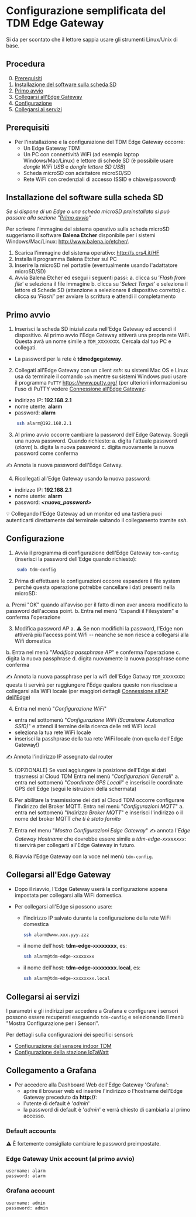 

# Configurazione semplificata del TDM Edge Gateway

Si da per scontato che il lettore sappia usare gli strumenti Linux/Unix di base.

## Procedura

0. [Prerequisiti](#prerequisiti)
1. [Installazione del software sulla scheda SD](#installazione-del-software-sulla-scheda-sd)
2. [Primo avvio](#primo-avvio)
3. [Collegarsi all'Edge Gateway](#collegarsi-alledge-gateway)
4. [Configurazione](#configurazione)
5. [Collegarsi ai servizi](#collegarsi-ai-servizi)


## Prerequisiti


* Per l'installazione e la configurazione del TDM Edge Gateway occorre:
  * Un Edge Gateway TDM
  * Un PC con connettività WiFi (ad esempio laptop Windows/Mac/Linux) e lettore di schede
    SD (è possibile usare *dongle WiFi USB* e *dongle lettore SD USB*)
  * Scheda microSD con adattatore microSD/SD
  * Rete WiFi con credenziali di accesso (SSID e chiave/password)


## Installazione del software sulla scheda SD


*Se si dispone di un Edge o una scheda microSD preinstallata si può passare
  alla sezione "[Primo avvio](#primo-avvio)"*

Per scrivere l'immagine del sistema operativo sulla scheda microSD suggeriamo
il software **Balena Etcher** disponibile per i sistemi Windows/Mac/Linux:
<http://www.balena.io/etcher/>.

1. Scarica l'immagine del sistema operativo: <http://s.crs4.it/HF>
2. Installa il programma Balena Etcher sul PC
3. Inserire la microSD nel portatile (eventualmente usando l'adattatore microSD/SD)
4. Avvia Balena Etcher ed esegui i seguenti passi:
  a. clicca su ’*Flash from file*’ e seleziona il file immagine
  b. clicca su ’*Select Target*’ e seleziona il lettore di Schede SD (attenzione a selezionare il dispositivo corretto)
  c. clicca su ’*Flash!*’ per avviare la scrittura e attendi il completamento


## Primo avvio


1. Inserisci la scheda SD inizializzata nell'Edge Gateway ed accendi il
  dispositivo. Al primo avvio l'Edge Gateway attiverà una propria rete WiFi.
  Questa avrà un nome simile a `TDM_XXXXXXXX`. Cercala dal tuo PC e collegati.
  * La password per la rete è **tdmedgegateway**.

2. Collegati all'Edge Gateway con un client *ssh*: su sistemi Mac OS e Linux
  usa da terminale il comando `ssh` mentre su sistemi Windows puoi usare il
  programma `PuTTY` <https://www.putty.org/> (per ulteriori informazioni su l'uso di PuTTY vedere [Connessione all'Edge Gateway](connect-to-edge.it.md):
  * indirizzo IP: **192.168.2.1**
  * nome utente: **alarm**
  * password:    **alarm**

```bash
    ssh alarm@192.168.2.1
```

3. Al primo avvio occorre cambiare la password dell'Edge Gateway. Scegli una nuova password. Quando richiesto:
  a. digita l'attuale password (*alarm*)
  b. digita la nuova password
  c. digita nuovamente la nuova password come conferma

:writing_hand: Annota la nuova password dell'Edge Gatway.

4. Ricollegati all'Edge Gateway usando la nuova password:
  * indirizzo IP: **192.168.2.1**
  * nome utente: **alarm**
  * password:    ***\<nuova_password\>***

:bulb: Collegando l'Edge Gateway ad un monitor ed una tastiera puoi autenticarti
direttamente dal terminale saltando il collegamento tramite *ssh*.


## Configurazione


1. Avvia il programma di configurazione dell'Edge Gateway `tdm-config` (inserisci
  la password dell'Edge quando richiesto):

```bash
    sudo tdm-config
```

2. Prima di effettuare le configurazioni occorre espandere il file system perché
  questa operazione potrebbe cancellare i dati presenti nella microSD:

  a. Premi "OK" quando all'avviso per il fatto di non aver ancora modificato
    la password dell'access point.
  b. Entra nel menù "Espandi il Filesystem" e conferma l'operazione

3. Modifica password AP
  a. :warning: Se non modifichi la password, l'Edge non attiverà più l'access
    point Wifi -- neanche se non riesce a collegarsi alla Wifi domestica

  b. Entra nel menù "*Modifica passphrase AP*" e conferma l'operazione
  c. digita la nuova passphrase
  d. digita nuovamente la nuova passphrase come conferma

:writing_hand: Annota la nuova passphrase per la wifi dell'Edge Gatway `TDM_XXXXXXXX`: questa ti servirà per raggiungere l'Edge qualora questo non riuscisse a collegarsi alla WiFi locale (per maggiori dettagli [Connessione all'AP dell'Edge](ap-connection-steps.it.md))

4. Entra nel menù "*Configurazione WiFi*"
  * entra nel sottomenù "*Configurazione WiFi (Scansione Automatica SSID)*" e attendi il termine della ricerca delle reti WiFi locali
  * seleziona la tua rete WiFi locale
  * inserisci la passhprase della tua rete WiFi locale (non quella dell'Edge Gateway!)

:writing_hand: Annota l'indirizzo IP assegnato dal router

5. (OPZIONALE) Se vuoi aggiungere la posizione dell'Edge ai dati trasmessi al
  Cloud TDM Entra nel menù "*Configurazioni Generali*"
  a. entra nel sottomenù "*Coordinate GPS Locali*" e inserisci le coordinate GPS
    dell'Edge (segui le istruzioni della schermata)

6. Per abilitare la trasmissione dei dati al Cloud TDM occorre configurare
  l'indirizzo del Broker MQTT. Entra nel menù "*Configurazioni MQTT*"
  a. entra nel sottomenù "*Indirizzo Broker MQTT*" e inserisci l'indirizzo o il
    nome del broker MQTT *che ti è stato fornito*

7. Entra nel menu "*Mostra Configurazioni Edge Gateway*"
:writing_hand: annota l'*Edge Gateway Hostname* che dovrebbe essere simile a *tdm-edge-xxxxxxxx*: ti servirà per collegarti all'Edge Gateway in futuro.

8. Riavvia l'Edge Gateway con la voce nel menù `tdm-config`.


## Collegarsi all'Edge Gateway

* Dopo il riavvio, l'Edge Gateway userà la configurazione appena impostata per
  collegarsi alla WiFi domestica.

* Per collegarsi all'Edge si possono usare:

  * l'indirizzo IP salvato durante la configurazione della rete WiFi domestica
    ```bash
    ssh alarm@www.xxx.yyy.zzz
    ```
  * il nome dell'host: **tdm-edge-xxxxxxxx**, es:
    ```bash
    ssh alarm@tdm-edge-xxxxxxxx
    ```
  * il nome dell'host: **tdm-edge-xxxxxxxx.local**, es:
    ```bash
    ssh alarm@tdm-edge-xxxxxxxx.local
    ```


## Collegarsi ai servizi

I parametri e gli indirizzi per accedere a Grafana e configurare i sensori
possono essere recuperati eseguendo `tdm-config` e selezionando il menù "Mostra
Configurazione per i Sensori".

Per dettagli sulla configurazioni dei specifici sensori:
* [Configurazione del sensore indoor TDM](indoor-sensor-config.it.md)
* [Configurazione della stazione IoTaWatt](iotawatt-station-config.it.md)


## Collegamento a Grafana

* Per accedere alla Dashboard Web dell'Edge Gateway 'Grafana':
  * aprire il browser web ed inserire l'indirizzo o l'hostname dell'Edge Gateway preceduto da **http://**:
  * l'utente di default è '*admin*'
  * la password di default è '*admin*' e verrà chiesto di cambiarla al primo accesso.


### Default accounts

:warning: È fortemente consigliato cambiare le password preimpostate.

### Edge Gateway Unix account (al primo avvio)

    username: alarm
    password: alarm

### Grafana account

    username: admin
    passoword: admin


